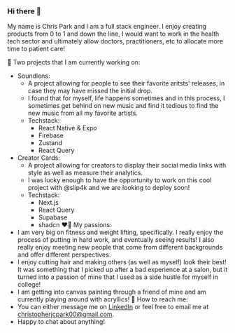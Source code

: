 ### Hi there 👋

My name is Chris Park and I am a full stack engineer. I enjoy creating products from 0 to 1 and down the line, I would want to work in the health tech sector and ultimately allow doctors, practitioners, etc to allocate more time to patient care! 

🚧 Two projects that I am currently working on:
  - Soundlens:
      - A project allowing for people to see their favorite aritsts' releases, in case they may have missed the initial drop.
      - I found that for myself, life happens sometimes and in this process, I sometimes get behind on new music and find it tedious to find the new music from all my favorite artists.
      - Techstack:
          - React Native & Expo
          - Firebase
          - Zustand
          - React Query
  - Creator Cards:
      - A project allowing for creators to display their social media links with style as well as measure their analytics.
      - I was lucky enough to have the opportunity to work on this cool project with @slip4k and we are looking to deploy soon!
      - Techstack:
          - Next.js
          - React Query
          - Supabase
          - shadcn
❤️‍🔥 My passions:
  - I am very big on fitness and weight lifting, specifically. I really enjoy the process of putting in hard work, and eventually seeing results! I also really enjoy meeting new people that come from different backgrounds and offer different perspectives.
  - I enjoy cutting hair and making others (as well as myself) look their best! It was something that I picked up after a bad experience at a salon, but it turned into a passion of mine that I used as a side hustle for myself in college!
  - I am getting into canvas painting through a friend of mine and am currently playing around with acryllics! 
📩 How to reach me:
  - You can either message me on <a href="https://www.linkedin.com/in/christopherjcpark">LinkedIn</a> or feel free to email me at christopherjcpark00@gmail.com.
  - Happy to chat about anything!

<!--
**ChristopherPark3/ChristopherPark3** is a ✨ _special_ ✨ repository because its `README.md` (this file) appears on your GitHub profile.

Here are some ideas to get you started:

- 🔭 I’m currently working on ...
- 🌱 I’m currently learning ...
- 👯 I’m looking to collaborate on ...
- 🤔 I’m looking for help with ...
- 💬 Ask me about ...
- 📫 How to reach me: ...
- 😄 Pronouns: ...
- ⚡ Fun fact: ...
-->
